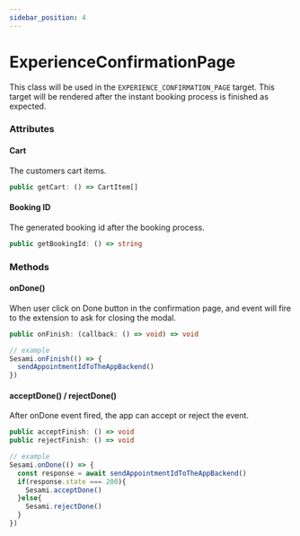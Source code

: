 ```yaml
---
sidebar_position: 4
---
```


# ExperienceConfirmationPage
This class will be used in the `EXPERIENCE_CONFIRMATION_PAGE` target.
This target will be rendered after the instant booking process is finished as expected.

### Attributes
 
#### Cart
The customers cart items.

```ts
public getCart: () => CartItem[]
```

#### Booking ID
The generated booking id after the booking process.

```ts
public getBookingId: () => string
```

### Methods

#### onDone()
When user click on Done button in the confirmation page, and event will fire to the extension to ask for closing the modal.

```ts
public onFinish: (callback: () => void) => void

// example
Sesami.onFinish(() => {
  sendAppointmentIdToTheAppBackend()
})
```

#### acceptDone() / rejectDone()
After onDone event fired, the app can accept or reject the event.

```ts
public acceptFinish: () => void
public rejectFinish: () => void

// example
Sesami.onDone(() => {
  const response = await sendAppointmentIdToTheAppBackend()
  if(response.state === 200){
    Sesami.acceptDone()
  }else{
    Sesami.rejectDone()
  }
})
```
